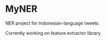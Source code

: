 # MyNER
NER project for Indonesian-language tweets.

Currently working on feature extractor library.

